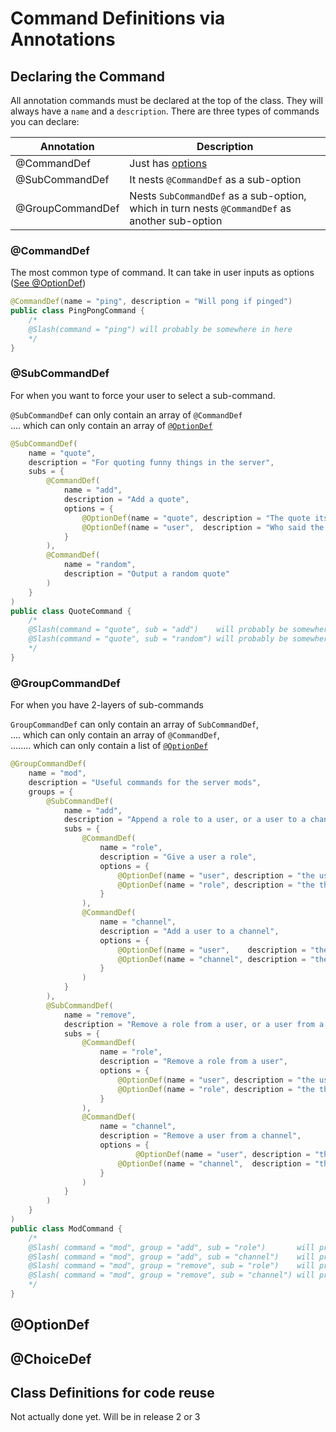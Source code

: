 # Command Definitions via Annotations

## Declaring the Command
All annotation commands must be declared at the top of the class. They will always have a `name` and a `description`.
There are three types of commands you can declare:

Annotation | Description
---------- | -----------
@CommandDef | Just has [options](#optiondef)
@SubCommandDef | It nests ``@CommandDef`` as a sub-option
@GroupCommandDef | Nests `SubCommandDef` as a sub-option, which in turn nests `@CommandDef` as another sub-option

### @CommandDef
The most common type of command. It can take in user inputs as options ([See @OptionDef](#optiondef))
```java
@CommandDef(name = "ping", description = "Will pong if pinged")
public class PingPongCommand {
    /*
    @Slash(command = "ping") will probably be somewhere in here
    */
}
```
### @SubCommandDef
For when you want to force your user to select a sub-command.

`@SubCommandDef` can only contain an array of `@CommandDef`\
.... which can only contain an array of [`@OptionDef`](#optiondef)
```java
@SubCommandDef(
    name = "quote",
    description = "For quoting funny things in the server",
    subs = {
        @CommandDef(
            name = "add",
            description = "Add a quote",
            options = {
                @OptionDef(name = "quote", description = "The quote itself",   type = STRING ,required = true),
                @OptionDef(name = "user",  description = "Who said the quote", type = USER, required = false)
            }
        ),
        @CommandDef(
            name = "random",
            description = "Output a random quote"
        )
    }
)
public class QuoteCommand {
    /*
    @Slash(command = "quote", sub = "add")    will probably be somewhere in here 
    @Slash(command = "quote", sub = "random") will probably be somewhere in here
    */
}
```
### @GroupCommandDef
For when you have 2-layers of sub-commands

`GroupCommandDef` can only contain an array of `SubCommandDef`,\
.... which can only contain an array of `@CommandDef`,\
........ which can only contain a list of [`@OptionDef`](#optiondef)
```java
@GroupCommandDef(
    name = "mod",
    description = "Useful commands for the server mods",
    groups = {
        @SubCommandDef(
            name = "add",
            description = "Append a role to a user, or a user to a channel",
            subs = {
                @CommandDef(
                    name = "role",
                    description = "Give a user a role",
                    options = {
                        @OptionDef(name = "user", description = "the user who will recieve this role", type = USER, required = true),
                        @OptionDef(name = "role", description = "the the desired role", type = ROLE, required = true)
                    }
                ),
                @CommandDef(
                    name = "channel",
                    description = "Add a user to a channel",
                    options = {
                        @OptionDef(name = "user",    description = "the user who will be added to the channel", type = USER, required = true),
                        @OptionDef(name = "channel", description = "the desired channel", type = CHANNEL, required = true)
                    }
                )
            }
        ),
        @SubCommandDef(
            name = "remove",
            description = "Remove a role from a user, or a user from a channel",
            subs = {
                @CommandDef(
                    name = "role",
                    description = "Remove a role from a user",
                    options = {
                        @OptionDef(name = "user", description = "the user who will be removed from the role", type = USER, required = true),
                        @OptionDef(name = "role", description = "the the desired role", type = ROLE, required = true)
                    }
                ),
                @CommandDef(
                    name = "channel",
                    description = "Remove a user from a channel",
                    options = {
                            @OptionDef(name = "user", description = "the user who will be removed from the channel", type = USER, required = true),
                        @OptionDef(name = "channel",  description = "the desired channel", type = CHANNEL, required = true)
                    }
                )
            }
        )
    }
)
public class ModCommand {
    /*    
    @Slash( command = "mod", group = "add", sub = "role")       will probably be somewhere in here 
    @Slash( command = "mod", group = "add", sub = "channel")    will probably be somewhere in here 
    @Slash( command = "mod", group = "remove", sub = "role")    will probably be somewhere in here 
    @Slash( command = "mod", group = "remove", sub = "channel") will probably be somewhere in here 
    */
}
```
## @OptionDef

## @ChoiceDef

## Class Definitions for code reuse

Not actually done yet. Will be in release 2 or 3